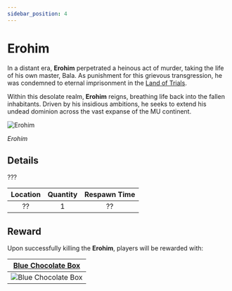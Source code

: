 ```yaml
---
sidebar_position: 4
---
```


# Erohim

In a distant era, **Erohim** perpetrated a heinous act of murder, taking the life of his own master, Bala. As punishment for this grievous transgression, he was condemned to eternal imprisonment in the [Land of Trials](/maps/land-of-trials).

Within this desolate realm, **Erohim** reigns, breathing life back into the fallen inhabitants. Driven by his insidious ambitions, he seeks to extend his undead dominion across the vast expanse of the MU continent.

![Erohim](/img/monsters/special/bosses/erohim.jpg)

_Erohim_

## Details

???

| Location | Quantity | Respawn Time |
| :------: | :------: | :----------: |
|    ??    |    1     |      ??      |

## Reward

Upon successfully killing the **Erohim**, players will be rewarded with:

|   [Blue Chocolate Box](/items/item-bags/exc/blue-chocolate-box)    |
| :----------------------------------------------------------------: |
| ![Blue Chocolate Box](/img/items/item-bags/blue-chocolate-box.png) |
